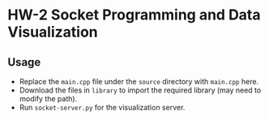 # HW-2 Socket Programming and Data Visualization
## Usage
- Replace the ```main.cpp``` file under the ```source``` directory with ```main.cpp``` here.
- Download the files in ```library``` to import the required library (may need to modify the path). 
- Run ```socket-server.py``` for the visualization server.